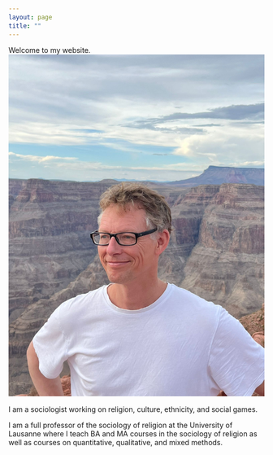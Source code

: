 ```yaml
---
layout: page
title: ""
---
```

Welcome to my website. ![Jörg Stolz](assets/js.jpg)

I am a sociologist working on religion, culture, ethnicity, and social games. 

I am a full professor of the sociology of religion at the University of Lausanne where I teach BA and MA courses
in the sociology of religion as well as courses on quantitative, qualitative, and mixed methods.







